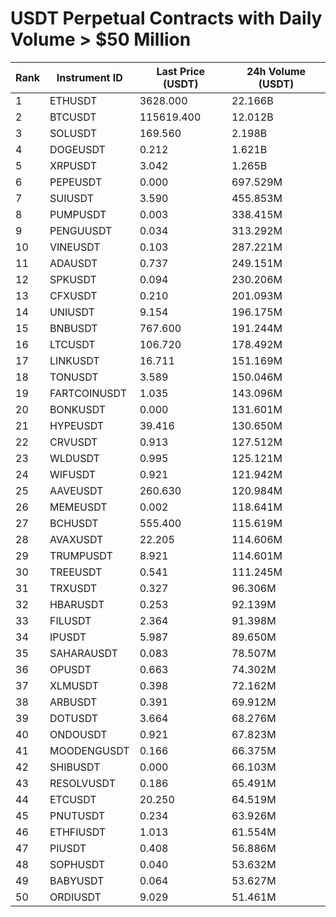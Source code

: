 # USDT Perpetual Contracts with Daily Volume > $50 Million

| Rank | Instrument ID | Last Price (USDT) | 24h Volume (USDT) |
|------|---------------|-------------------|-------------------|
| 1 | ETHUSDT | 3628.000 | 22.166B |
| 2 | BTCUSDT | 115619.400 | 12.012B |
| 3 | SOLUSDT | 169.560 | 2.198B |
| 4 | DOGEUSDT | 0.212 | 1.621B |
| 5 | XRPUSDT | 3.042 | 1.265B |
| 6 | PEPEUSDT | 0.000 | 697.529M |
| 7 | SUIUSDT | 3.590 | 455.853M |
| 8 | PUMPUSDT | 0.003 | 338.415M |
| 9 | PENGUUSDT | 0.034 | 313.292M |
| 10 | VINEUSDT | 0.103 | 287.221M |
| 11 | ADAUSDT | 0.737 | 249.151M |
| 12 | SPKUSDT | 0.094 | 230.206M |
| 13 | CFXUSDT | 0.210 | 201.093M |
| 14 | UNIUSDT | 9.154 | 196.175M |
| 15 | BNBUSDT | 767.600 | 191.244M |
| 16 | LTCUSDT | 106.720 | 178.492M |
| 17 | LINKUSDT | 16.711 | 151.169M |
| 18 | TONUSDT | 3.589 | 150.046M |
| 19 | FARTCOINUSDT | 1.035 | 143.096M |
| 20 | BONKUSDT | 0.000 | 131.601M |
| 21 | HYPEUSDT | 39.416 | 130.650M |
| 22 | CRVUSDT | 0.913 | 127.512M |
| 23 | WLDUSDT | 0.995 | 125.121M |
| 24 | WIFUSDT | 0.921 | 121.942M |
| 25 | AAVEUSDT | 260.630 | 120.984M |
| 26 | MEMEUSDT | 0.002 | 118.641M |
| 27 | BCHUSDT | 555.400 | 115.619M |
| 28 | AVAXUSDT | 22.205 | 114.606M |
| 29 | TRUMPUSDT | 8.921 | 114.601M |
| 30 | TREEUSDT | 0.541 | 111.245M |
| 31 | TRXUSDT | 0.327 | 96.306M |
| 32 | HBARUSDT | 0.253 | 92.139M |
| 33 | FILUSDT | 2.364 | 91.398M |
| 34 | IPUSDT | 5.987 | 89.650M |
| 35 | SAHARAUSDT | 0.083 | 78.507M |
| 36 | OPUSDT | 0.663 | 74.302M |
| 37 | XLMUSDT | 0.398 | 72.162M |
| 38 | ARBUSDT | 0.391 | 69.912M |
| 39 | DOTUSDT | 3.664 | 68.276M |
| 40 | ONDOUSDT | 0.921 | 67.823M |
| 41 | MOODENGUSDT | 0.166 | 66.375M |
| 42 | SHIBUSDT | 0.000 | 66.103M |
| 43 | RESOLVUSDT | 0.186 | 65.491M |
| 44 | ETCUSDT | 20.250 | 64.519M |
| 45 | PNUTUSDT | 0.234 | 63.926M |
| 46 | ETHFIUSDT | 1.013 | 61.554M |
| 47 | PIUSDT | 0.408 | 56.886M |
| 48 | SOPHUSDT | 0.040 | 53.632M |
| 49 | BABYUSDT | 0.064 | 53.627M |
| 50 | ORDIUSDT | 9.029 | 51.461M |
